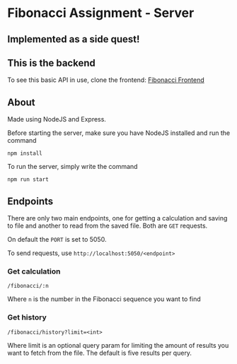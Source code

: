 # Fibonacci Assignment - Server

## Implemented as a side quest!

## This is the backend

To see this basic API in use, clone the frontend:
[Fibonacci Frontend](https://github.com/CyrillKR/fibonacci-assignment-fe)

## About

Made using NodeJS and Express.

Before starting the server, make sure you have NodeJS installed and run the command

```
npm install
```

To run the server, simply write the command

```
npm run start
```

## Endpoints

There are only two main endpoints, one for getting a calculation and saving to file and another to read from the saved file. Both are `GET` requests.

On default the `PORT` is set to 5050.

To send requests, use `http://localhost:5050/<endpoint>`

### Get calculation

`/fibonacci/:n`

Where `n` is the number in the Fibonacci sequence you want to find

### Get history

`/fibonacci/history?limit=<int>`

Where limit is an optional query param for limiting the amount of results you want to fetch from the file. The default is five results per query.
